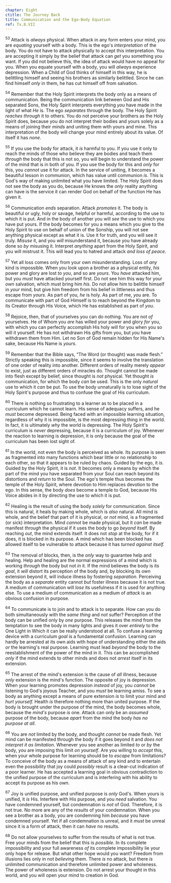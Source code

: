 ```yaml
---
chapter: Eight
ctitle: The Journey Back
title: Communication and the Ego-Body Equation
ref: Tx.8.VII
---
```


<sup>53</sup> Attack is *always* physical. When attack in any form enters your
mind, you are *equating* yourself with a body. This is the ego's
*interpretation* of the body. You do not have to attack physically to
accept this interpretation. You are accepting it simply by the belief
that attack can *get* you something you want. If you did not believe
this, the idea of attack would have no appeal for you. When you equate
yourself with a body, you will *always* experience depression. When a
Child of God thinks of himself in this way, he is belittling himself and
seeing his brothers as similarly belittled. Since he can find himself
*only* in them, he has cut himself off from salvation.

<sup>54</sup> Remember that the Holy Spirit interprets the body only as a means of
communication. Being the communication link between God and His
separated Sons, the Holy Spirit interprets everything *you* have made in
the light of what *He* is. The ego *separates* through the body. The
Holy Spirit *reaches through* it to others. You do not perceive your
brothers as the Holy Spirit does, because you do not interpret their
bodies and yours solely as a means of joining their *minds* and uniting
them with yours and mine. This interpretation of the body will change
your mind entirely about its value. Of itself it has *none*.

<sup>55</sup> If you use the body for attack, it *is* harmful to you. If you use it
only to reach the minds of those who believe they are bodies and teach
them *through* the body that this is not so, you will begin to
understand the power of the mind that is in both of you. If you use the
body for this and *only* for this, you *cannot* use it for attack. In
the service of uniting, it becomes a beautiful lesson in communion,
which has value until communion *is*. This is God's way of making
unlimited what you have limited. The Holy Spirit does not see the body
as you do, because He knows the *only* reality anything can have is the
service it can render God on behalf of the function He has given it.

<sup>56</sup> Communication *ends* separation. Attack *promotes* it. The body is
beautiful or ugly, holy or savage, helpful or harmful, according to the
use to which it is put. And in the body of another you will *see* the
use to which you have put yours. If the body becomes for you a means
which you give to the Holy Spirit to use on behalf of union of the
Sonship, you will not see anything physical except as what it is. Use it
for truth, and you will see it truly. *Misuse* it, and you *will*
misunderstand it, because you have already done so *by* misusing it.
Interpret *anything* apart from the Holy Spirit, and you will mistrust
it. This will lead you to hatred and attack *and loss of peace*.

<sup>57</sup> Yet all loss comes only from your own misunderstanding. Loss of *any*
kind is impossible. When you look upon a brother as a physical entity,
*his* power and glory are lost *to you*, and so are *yours*. You *have*
attacked him, but you *must* have attacked yourself first. Do not see
him this way for your *own* salvation, which must bring him *his*. Do
not allow him to belittle himself in *your* mind, but give him freedom
from his belief in littleness and thus escape from *yours*. As part of
you, *he* is holy. As part of me, *you* are. To communicate with part of
God Himself is to reach beyond the Kingdom to its Creator through His
Voice, which He has established as part of *you*.

<sup>58</sup> Rejoice, then, that of yourselves you can do nothing. You are not
*of* yourselves. He of Whom you *are* has willed your power and glory
*for* you, with which you can perfectly accomplish His holy will for you
when you so will it yourself. He has not withdrawn His gifts from you,
but *you* have withdrawn them from Him. Let no Son of God remain hidden
for His Name's sake, because His Name is *yours*.

<sup>59</sup> Remember that the Bible says, “The Word (or thought) was made flesh.”
Strictly speaking this is impossible, since it seems to involve the
translation of one order of reality into another. Different orders of
reality merely *appear* to exist, just as different orders of miracles
do. Thought cannot be made into flesh except by belief, since thought is
*not* physical. Yet thought *is* communication, for which the body *can*
be used. This is the only *natural* use to which it *can* be put. To use
the body unnaturally is to lose sight of the Holy Spirit's purpose and
thus to confuse the goal of His curriculum.

<sup>60</sup> There is nothing so frustrating to a learner as to be placed in a
curriculum which he cannot learn. His sense of adequacy suffers, and he
*must* become depressed. Being faced with an impossible learning
situation, regardless of why it is impossible, is the most depressing
thing in the world. In fact, it is ultimately *why* the world is
depressing. The Holy Spirit's curriculum is *never* depressing, because
it is a curriculum of joy. Whenever the reaction to learning is
depression, it is only because the goal of the curriculum has been lost
sight of.

<sup>61</sup> In the world, not even the body is perceived as whole. Its purpose is
seen as fragmented into many functions which bear little or no
relationship to each other, so that it appears to be ruled by chaos.
Guided by the ego, it *is*. Guided by the Holy Spirit, it is *not*. It
becomes only a means by which the part of the mind you have separated
from your Soul can reach beyond its distortions and *return* to the
Soul. The ego's temple thus becomes the temple of the Holy Spirit, where
devotion to Him replaces devotion to the ego. In this sense, the body
*does* become a temple to God, because His Voice abides in it by
directing the use to which it is put.

<sup>62</sup> Healing is the result of using the body *solely* for communication.
Since this is natural, it heals by making whole, which is *also*
natural. All mind is whole, and the belief that part of it is physical,
or *not* mind, is a fragmented (or sick) interpretation. Mind *cannot*
be made physical, but it *can* be made manifest *through* the physical
if it uses the body to go *beyond* itself. By reaching *out*, the mind
extends itself. It does not *stop* at the body, for if it does, it is
blocked in its purpose. A mind which has been blocked has allowed itself
to be vulnerable to attack because it has *turned* *against itself.*

<sup>63</sup> The removal of blocks, then, is the *only* way to guarantee help and
healing. Help and healing are the normal expressions of a mind which is
working *through* the body but not *in* it. If the mind believes the
body is its *goal*, it *will* distort its perception of the body and, by
blocking its own extension beyond it, will induce illness by fostering
*separation*. Perceiving the body as a *separate* entity cannot *but*
foster illness because it is not true. A medium of communication will
*lose* its usefulness if it is used for anything else. To use a medium
of communication as a medium of *attack* is an obvious confusion in
purpose.

<sup>64</sup> To communicate is to join and to attack is to separate. How can you
do both simultaneously with the *same* *thing* and *not* suffer?
Perception of the body can be unified only by *one* purpose. This
releases the mind from the temptation to see the body in many lights and
gives it over *entirely* to the One Light in Which it can be really
understood at all. To confuse a learning device with a curriculum *goal*
is a fundamental confusion. Learning can hardly be arrested at its own
aids with hope of understanding either the aids *or* the learning's real
purpose. Learning must lead *beyond* the body to the reestablishment of
the power of the mind in it. This can be accomplished *only* if the mind
extends to other minds and does not *arrest* itself in its extension.

<sup>65</sup> The arrest of the mind's extension is the cause of *all* illness,
because *only* extension is the mind's function. The opposite of joy is
depression. When your learning promotes depression *instead* of joy, you
*cannot* be listening to God's joyous Teacher, and you *must* be
learning amiss. To see a body as anything except a means of pure
extension *is* to limit your mind and *hurt yourself.* Health *is*
therefore nothing more than united purpose. If the body is brought under
the purpose of the mind, the body becomes whole, because the *mind's*
purpose *is* one. Attack can only be an *assumed* purpose of the body,
because *apart* from the mind the body *has no purpose at all*.

<sup>66</sup> You are *not* limited by the body, and thought *cannot* be made
flesh. Yet mind can be manifested through the body if it goes beyond it
and *does not interpret it as limitation*. Whenever you see another as
limited *to* or *by* the body, you are imposing this limit *on*
*yourself*. Are you willing to *accept* this, when your whole purpose
for learning should be to *escape* from limitations? To conceive of the
body as a means of attack of any kind and to entertain even the
possibility that joy could *possibly* result is a clear-cut indication
of a poor learner. He has accepted a learning goal in obvious
contradiction to the unified purpose of the curriculum and is
interfering with his ability to accept its purpose as his *own*.

<sup>67</sup> Joy is unified purpose, and unified purpose is *only* God's. When
yours is unified, it *is* His. Interfere with His purpose, and you
*need* salvation. You have condemned yourself, but condemnation is *not*
of God. Therefore, it is not true. No more are any of the *results* of
your condemnation. When you see a brother as a body, you are condemning
him *because* you have condemned yourself. Yet if all condemnation is
unreal, and it *must* be unreal since it is a form of attack, then it
can *have* no results.

<sup>68</sup> Do not allow yourselves to suffer from the results of what is not
true. Free your minds from the belief that this is *possible*. In its
complete impossibility and your full awareness *of* its complete
impossibility lie your only hope for release. But what other hope would
you want? Freedom from illusions lies only in not *believing* them.
There *is* no attack, but there *is* unlimited communication and
therefore unlimited power and wholeness. The power of wholeness is
extension. Do not arrest your thought in this world, and you will open
your mind to creation in God.

